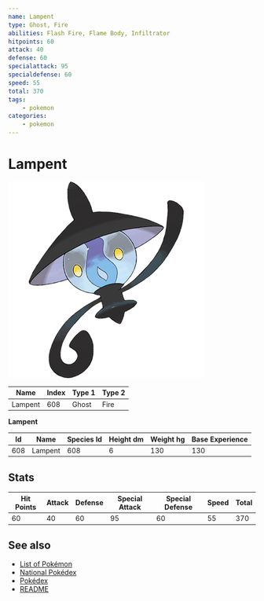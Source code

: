 ```yaml
---
name: Lampent
type: Ghost, Fire
abilities: Flash Fire, Flame Body, Infiltrator
hitpoints: 60
attack: 40
defense: 60
specialattack: 95
specialdefense: 60
speed: 55
total: 370
tags:
    - pokemon
categories:
    - pokemon
---
```


# Lampent


![Lampent](images/608.png)

| **Name** | **Index** | **Type 1** | **Type 2** |
|----|----|----|----|
| Lampent | 608 | Ghost | Fire  |

**Lampent** 




| **Id** | **Name** | **Species Id** | **Height dm** | **Weight hg** | **Base Experience** |
|--------|----------|----------------|------------|------------|---------------------|
| 608 | Lampent | 608 | 6 | 130 | 130 |



## Stats

| **Hit Points** | **Attack** | **Defense** | **Special Attack** | **Special Defense** | **Speed** | **Total** |
|----------------|------------|-------------|--------------------|---------------------|-----------|-----------|
| 60 | 40 | 60 | 95 | 60 | 55 | 370 |

## See also

- [List of Pokémon](../pokemon.md)
- [National Pokédex](../national_pokedex.md)
- [Pokédex](../pokedex.md)
- [README](../README.md)
